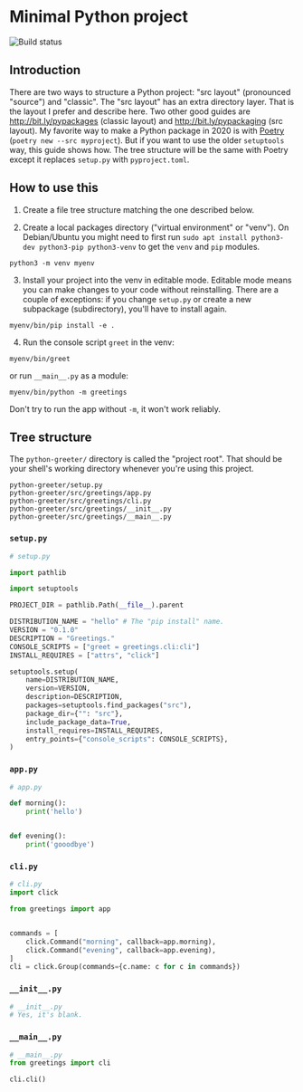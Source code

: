 # Minimal Python project

![Build status](https://img.shields.io/travis/com/energizah/minimal-python-project/master)


## Introduction

There are two ways to structure a Python project: "src layout" (pronounced "source") and "classic". The "src layout" has an extra directory layer. That is the layout I prefer and describe here. Two other good guides are http://bit.ly/pypackages (classic layout) and http://bit.ly/pypackaging (src layout). My favorite way to make a Python package in 2020 is with [Poetry](https://poetry.eustace.io/) (`poetry new --src myproject`). But if you want to use the older `setuptools` way, this guide shows how. The tree structure will be the same with Poetry except it replaces `setup.py` with `pyproject.toml`.

## How to use this

1. Create a file tree structure matching the one described below.

2. Create a local packages directory ("virtual environment" or "venv"). On Debian/Ubuntu you might need to first run `sudo apt install python3-dev python3-pip python3-venv` to get the `venv` and `pip` modules.

```
python3 -m venv myenv
```

3. Install your project into the venv in editable mode. Editable mode means you can make changes to your code without reinstalling. There are a couple of exceptions: if you change `setup.py` or create a new subpackage (subdirectory), you'll have to install again.

```
myenv/bin/pip install -e .
```

4. Run the console script `greet` in the venv:

```
myenv/bin/greet
```

or run `__main__.py` as a module:

```
myenv/bin/python -m greetings
```

Don't try to run the app without `-m`, it won't work reliably.

## Tree structure


The `python-greeter/` directory is called the "project root". That should be your shell's working directory whenever you're using this project.
```
python-greeter/setup.py
python-greeter/src/greetings/app.py
python-greeter/src/greetings/cli.py
python-greeter/src/greetings/__init__.py
python-greeter/src/greetings/__main__.py
```
### `setup.py`
```python
# setup.py

import pathlib

import setuptools

PROJECT_DIR = pathlib.Path(__file__).parent

DISTRIBUTION_NAME = "hello" # The "pip install" name.
VERSION = "0.1.0"
DESCRIPTION = "Greetings."
CONSOLE_SCRIPTS = ["greet = greetings.cli:cli"]
INSTALL_REQUIRES = ["attrs", "click"]

setuptools.setup(
    name=DISTRIBUTION_NAME,
    version=VERSION,
    description=DESCRIPTION,
    packages=setuptools.find_packages("src"),
    package_dir={"": "src"},
    include_package_data=True,
    install_requires=INSTALL_REQUIRES,
    entry_points={"console_scripts": CONSOLE_SCRIPTS},
)
```

### `app.py`
```python
# app.py

def morning():
    print('hello')


def evening():
    print('gooodbye')
```

### `cli.py`
```python
# cli.py
import click

from greetings import app


commands = [
    click.Command("morning", callback=app.morning),
    click.Command("evening", callback=app.evening),
]
cli = click.Group(commands={c.name: c for c in commands})
```

### `__init__.py`
```python
# __init__.py
# Yes, it's blank.
```

### `__main__.py`
```python
# __main__.py
from greetings import cli

cli.cli()
```

